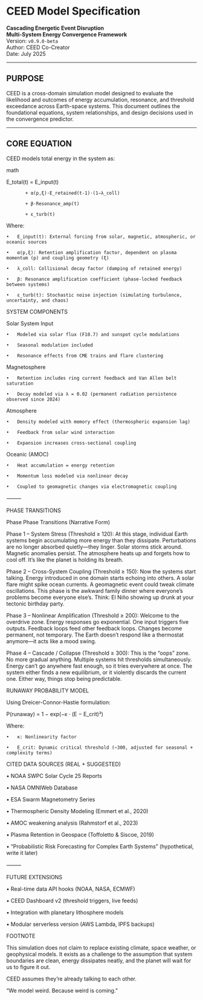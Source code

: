#  CEED Model Specification
**Cascading Energetic Event Disruption**  
**Multi-System Energy Convergence Framework**  
Version: `v0.9.0-beta`  
Author: CEED Co-Creator  
Date: July 2025

---

##  PURPOSE

CEED is a cross-domain simulation model designed to evaluate the likelihood and outcomes of energy accumulation, resonance, and threshold exceedance across Earth-space systems. This document outlines the foundational equations, system relationships, and design decisions used in the convergence predictor.

---

##  CORE EQUATION

CEED models total energy in the system as:

math

E_total(t) = E_input(t) 


           + α(p,ξ)·E_retained(t-1)·(1−λ_coll) 
	   
           + β·Resonance_amp(t) 
	   
           + ε_turb(t)
	   

Where:

	•	E_input(t): External forcing from solar, magnetic, atmospheric, or oceanic sources
 
	•	α(p,ξ): Retention amplification factor, dependent on plasma momentum (p) and coupling geometry (ξ)
 
	•	λ_coll: Collisional decay factor (damping of retained energy)
 
	•	β: Resonance amplification coefficient (phase-locked feedback between systems)
 
	•	ε_turb(t): Stochastic noise injection (simulating turbulence, uncertainty, and chaos)
 


SYSTEM COMPONENTS


 Solar System Input
 
	•	Modeled via solar flux (F10.7) and sunspot cycle modulations
 
	•	Seasonal modulation included
 
	•	Resonance effects from CME trains and flare clustering
 

 Magnetosphere
 
	•	Retention includes ring current feedback and Van Allen belt saturation
 
	•	Decay modeled via λ = 0.02 (permanent radiation persistence observed since 2024)
 

 Atmosphere
 
	•	Density modeled with memory effect (thermospheric expansion lag)
 
	•	Feedback from solar wind interaction
 
	•	Expansion increases cross-sectional coupling
 

 Oceanic (AMOC)
 
	•	Heat accumulation = energy retention
 
	•	Momentum loss modeled via nonlinear decay
 
	•	Coupled to geomagnetic changes via electromagnetic coupling
 

⸻

 PHASE TRANSITIONS

Phase
Phase Transitions (Narrative Form)

Phase 1 – System Stress (Threshold ≥ 120):
At this stage, individual Earth systems begin accumulating more energy than they dissipate. Perturbations are no longer absorbed quietly—they linger. Solar storms stick around. Magnetic anomalies persist. The atmosphere heats up and forgets how to cool off. It’s like the planet is holding its breath.

Phase 2 – Cross-System Coupling (Threshold ≥ 150):
Now the systems start talking. Energy introduced in one domain starts echoing into others. A solar flare might spike ocean currents. A geomagnetic event could tweak climate oscillations. This phase is the awkward family dinner where everyone’s problems become everyone else’s. Think: El Niño showing up drunk at your tectonic birthday party.

Phase 3 – Nonlinear Amplification (Threshold ≥ 200):
Welcome to the overdrive zone. Energy responses go exponential. One input triggers five outputs. Feedback loops feed other feedback loops. Changes become permanent, not temporary. The Earth doesn’t respond like a thermostat anymore—it acts like a mood swing.

Phase 4 – Cascade / Collapse (Threshold ≥ 300):
This is the “oops” zone. No more gradual anything. Multiple systems hit thresholds simultaneously. Energy can’t go anywhere fast enough, so it tries everywhere at once. The system either finds a new equilibrium, or it violently discards the current one. Either way, things stop being predictable.

RUNAWAY PROBABILITY MODEL

Using Dreicer-Connor-Hastie formulation:


P(runaway) = 1 − exp(−κ · (E − E_crit)²)


Where:

	•	κ: Nonlinearity factor
 
	•	E_crit: Dynamic critical threshold (~300, adjusted for seasonal + complexity terms)


CITED DATA SOURCES (REAL + SUGGESTED)
	
 •	NOAA SWPC Solar Cycle 25 Reports
	
 •	NASA OMNIWeb Database
	
 •	ESA Swarm Magnetometry Series
	
 •	Thermospheric Density Modeling (Emmert et al., 2020)
	
 •	AMOC weakening analysis (Rahmstorf et al., 2023)
	
 •	Plasma Retention in Geospace (Toffoletto & Siscoe, 2019)
	
 •	“Probabilistic Risk Forecasting for Complex Earth Systems” (hypothetical, write it later)
 

⸻

FUTURE EXTENSIONS

	
 •	 Real-time data API hooks (NOAA, NASA, ECMWF)
	
 •	 CEED Dashboard v2 (threshold triggers, live feeds)
	
 •	 Integration with planetary lithosphere models
	
 •	 Modular serverless version (AWS Lambda, IPFS backups)


FOOTNOTE


This simulation does not claim to replace existing climate, space weather, or geophysical models. It exists as a challenge to the assumption that system boundaries are clean, energy dissipates neatly, and the planet will wait for us to figure it out.

CEED assumes they’re already talking to each other.

“We model weird. Because weird is coming.”
